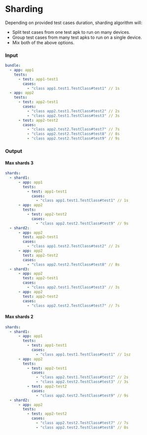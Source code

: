 # Sharding

Depending on provided test cases duration, sharding algorithm will:

* Split test cases from one test apk to run on many devices.
* Group test cases from many test apks to run on a single device.
* Mix both of the above options.

### Input

```yaml
bundle:
  - app: app1
    tests:
      - test: app1-test1
        cases:
          - "class app1.test1.TestClass#test1" // 1s
  - app: app2
    tests:
      - test: app2-test1
        cases:
          - "class app2.test1.TestClass#test2" // 2s
          - "class app2.test1.TestClass#test3" // 3s
      - test: app2-test2
        cases:
          - "class app2.test2.TestClass#test7" // 7s
          - "class app2.test2.TestClass#test8" // 8s
          - "class app2.test2.TestClass#test9" // 9s
```

### Output

#### Max shards 3

```yaml
shards:
  - shard1:
      - app: app1
        tests:
          - test: app1-test1
            cases:
              - "class app1.test1.TestClass#test1" // 1s
      - app: app2
        tests:
          - test: app2-test2
            cases:
              - "class app2.test2.TestClass#test9" // 9s
  - shard2:
      - app: app2
        test: app2-test1
        cases:
          - "class app1.test2.TestClass#test2" // 2s
      - app: app2
        test: app2-test2
        cases:
          - "class app2.test2.TestClass#test8" // 8s
  - shard3:
      - app: app2
        test: app2-test1
        cases:
          - "class app2.test1.TestClass#test3" // 3s
      - app: app2
        test: app2-test2
        cases:
          - "class app2.test2.TestClass#test7" // 7s
```

#### Max shards 2

```yaml
shards:
  - shard1:
      - app: app1
        tests:
          - test: app1-test1
            cases:
              - "class app1.test1.TestClass#test1" // 1sz
      - app: app2
        tests:
          - test: app2-test1
            cases:
              - "class app2.test1.TestClass#test2" // 2s
              - "class app2.test2.TestClass#test3" // 3s
          - test: app2-test2
            cases:
              - "class app2.test2.TestClass#test9" // 9s
  - shard2:
      - app: app2
        tests:
          - test: app2-test2
            cases:
              - "class app2.test2.TestClass#test7" // 7s
              - "class app2.test2.TestClass#test8" // 8s
```

